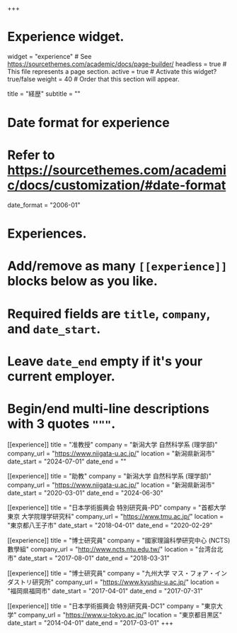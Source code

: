 +++
# Experience widget.
widget = "experience"  # See https://sourcethemes.com/academic/docs/page-builder/
headless = true  # This file represents a page section.
active = true  # Activate this widget? true/false
weight = 40  # Order that this section will appear.

title = "経歴"
subtitle = ""

# Date format for experience
#   Refer to https://sourcethemes.com/academic/docs/customization/#date-format
date_format = "2006-01"

# Experiences.
#   Add/remove as many `[[experience]]` blocks below as you like.
#   Required fields are `title`, `company`, and `date_start`.
#   Leave `date_end` empty if it's your current employer.
#   Begin/end multi-line descriptions with 3 quotes `"""`.
[[experience]]
  title = "准教授"
  company = "新潟大学 自然科学系 (理学部)"
  company_url = "https://www.niigata-u.ac.jp/"
  location = "新潟県新潟市"
  date_start = "2024-07-01"
  date_end = ""

[[experience]]
  title = "助教"
  company = "新潟大学 自然科学系 (理学部)"
  company_url = "https://www.niigata-u.ac.jp/"
  location = "新潟県新潟市"
  date_start = "2020-03-01"
  date_end = "2024-06-30"

[[experience]]
  title = "日本学術振興会 特別研究員-PD"
  company = "首都大学東京 大学院理学研究科"
  company_url = "https://www.tmu.ac.jp/"
  location = "東京都八王子市"
  date_start = "2018-04-01"
  date_end = "2020-02-29"

[[experience]]
  title = "博士研究員"
  company = "國家理論科學研究中心 (NCTS) 數學組"
  company_url = "http://www.ncts.ntu.edu.tw/"
  location = "台湾台北市"
  date_start = "2017-08-01"
  date_end = "2018-03-31"

[[experience]]
  title = "博士研究員"
  company = "九州大学 マス・フォア・インダストリ研究所"
  company_url = "https://www.kyushu-u.ac.jp/"
  location = "福岡県福岡市"
  date_start = "2017-04-01"
  date_end = "2017-07-31"

[[experience]]
  title = "日本学術振興会 特別研究員-DC1"
  company = "東京大学"
  company_url = "https://www.u-tokyo.ac.jp/"
  location = "東京都目黒区"
  date_start = "2014-04-01"
  date_end = "2017-03-01"
+++
